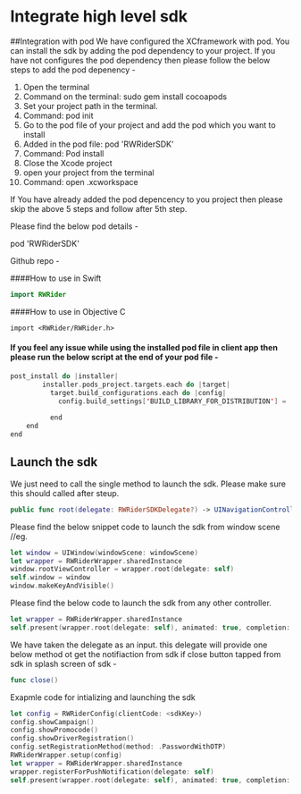 # Integrate high level sdk
##Integration with pod
We have configured the XCframework with pod. You can install the sdk by adding the pod dependency to your project. 
If you have not configures the pod dependency then please follow the below steps to add the pod depenency - 

1. Open the terminal
2. Command on the terminal: sudo gem install cocoapods
3. Set your project path in the terminal.
4. Command: pod init
5. Go to the pod file of your project and add the pod which you want to install
6. Added in the pod file: pod 'RWRiderSDK'
7. Command: Pod install
8. Close the Xcode project
9. open your project from the terminal
10. Command: open <projectName>.xcworkspace


If You have already added the pod depencency to you project then please skip the above 5 steps and follow after 5th step.

Please find the below pod details - 

pod 'RWRiderSDK'

Github repo - 

####How to use in Swift
```swift
import RWRider
```

####How to use in Objective C
```objc
import <RWRider/RWRider.h>
```

#### If you feel any issue while using the installed pod file in client app then please run the below script at the end of your pod file -
```swift
post_install do |installer|
        installer.pods_project.targets.each do |target|
          target.build_configurations.each do |config|
            config.build_settings['BUILD_LIBRARY_FOR_DISTRIBUTION'] = 'YES'
       
          end
    end
end
```

## Launch the sdk

We just need to call the single method to launch the sdk. Please make sure this should called after steup.
``` swift
public func root(delegate: RWRiderSDKDelegate?) -> UINavigationController
```
Please find the below snippet code to launch the sdk from window scene //eg.
```swift
let window = UIWindow(windowScene: windowScene)
let wrapper = RWRiderWrapper.sharedInstance
window.rootViewController = wrapper.root(delegate: self)
self.window = window
window.makeKeyAndVisible()
```
Please find the below code to launch the sdk from any other controller.
``` swift
let wrapper = RWRiderWrapper.sharedInstance
self.present(wrapper.root(delegate: self), animated: true, completion: nil)
```
We have taken the delegate as an input. this delegate will provide one below method ot get the notifiaction from sdk if close button tapped from sdk in splash screen of sdk - 
```swift
func close()
```

Exapmle code for intializing and launching the sdk 

```swift
let config = RWRiderConfig(clientCode: <sdkKey>)
config.showCampaign()
config.showPromocode()
config.showDriverRegistration()
config.setRegistrationMethod(method: .PasswordWithOTP)
RWRiderWrapper.setup(config)
let wrapper = RWRiderWrapper.sharedInstance
wrapper.registerForPushNotification(delegate: self)
self.present(wrapper.root(delegate: self), animated: true, completion: nil)
```
